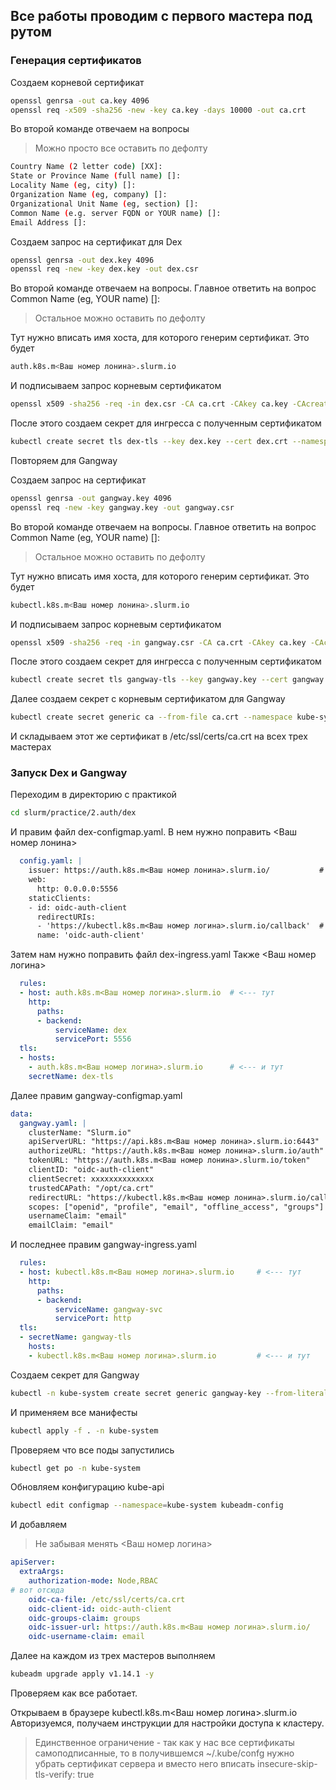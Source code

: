 ## Все работы проводим с первого мастера под рутом

### Генерация сертификатов

Создаем корневой сертификат

```bash
openssl genrsa -out ca.key 4096
openssl req -x509 -sha256 -new -key ca.key -days 10000 -out ca.crt
```

Во второй команде отвечаем на вопросы
> Можно просто все оставить по дефолту

```bash
Country Name (2 letter code) [XX]:
State or Province Name (full name) []:
Locality Name (eg, city) []:
Organization Name (eg, company) []:
Organizational Unit Name (eg, section) []:
Common Name (e.g. server FQDN or YOUR name) []:
Email Address []:
```

Создаем запрос на сертификат для Dex

```bash
openssl genrsa -out dex.key 4096
openssl req -new -key dex.key -out dex.csr
```

Во второй команде отвечаем на вопросы.
Главное ответить на вопрос Common Name (eg, YOUR name) []:

> Остальное можно оставить по дефолту

Тут нужно вписать имя хоста, для которого генерим сертификат.
Это будет

```bash
auth.k8s.m<Ваш номер лонина>.slurm.io
```

И подписываем запрос корневым сертификатом
```bash
openssl x509 -sha256 -req -in dex.csr -CA ca.crt -CAkey ca.key -CAcreateserial -out dex.crt -days 5000
```

После этого создаем секрет для ингресса с полученным сертификатом

```bash
kubectl create secret tls dex-tls --key dex.key --cert dex.crt --namespace kube-system
```

Повторяем для Gangway

Создаем запрос на сертификат

```bash
openssl genrsa -out gangway.key 4096
openssl req -new -key gangway.key -out gangway.csr
```

Во второй команде отвечаем на вопросы.
Главное ответить на вопрос Common Name (eg, YOUR name) []:

> Остальное можно оставить по дефолту

Тут нужно вписать имя хоста, для которого генерим сертификат.
Это будет

```bash
kubectl.k8s.m<Ваш номер лонина>.slurm.io
```

И подписываем запрос корневым сертификатом
```bash
openssl x509 -sha256 -req -in gangway.csr -CA ca.crt -CAkey ca.key -CAcreateserial -out gangway.crt -days 5000
```

После этого создаем секрет для ингресса с полученным сертификатом

```bash
kubectl create secret tls gangway-tls --key gangway.key --cert gangway.crt --namespace kube-system
```

Далее создаем секрет с корневым сертификатом для Gangway
```bash
kubectl create secret generic ca --from-file ca.crt --namespace kube-system
```

И складываем этот же сертификат в /etc/ssl/certs/ca.crt на всех трех мастерах


### Запуск Dex и Gangway

Переходим в директорию с практикой

```bash
cd slurm/practice/2.auth/dex
```

И правим файл dex-configmap.yaml.
В нем нужно поправить <Ваш номер лонина>

```yaml
  config.yaml: |
    issuer: https://auth.k8s.m<Ваш номер лонина>.slurm.io/           # <--- тут
    web:
      http: 0.0.0.0:5556
    staticClients:
    - id: oidc-auth-client
      redirectURIs:
      - 'https://kubectl.k8s.m<Ваш номер логина>.slurm.io/callback'  # <--- и тут
      name: 'oidc-auth-client'
```

Затем нам нужно поправить файл dex-ingress.yaml
Также <Ваш номер логина>

```yaml
  rules:
  - host: auth.k8s.m<Ваш номер логина>.slurm.io  # <--- тут
    http:
      paths:
      - backend:
          serviceName: dex
          servicePort: 5556
  tls:
  - hosts:
    - auth.k8s.m<Ваш номер логина>.slurm.io      # <--- и тут
    secretName: dex-tls
```

Далее правим gangway-configmap.yaml

```yaml
data:
  gangway.yaml: |
    clusterName: "Slurm.io"
    apiServerURL: "https://api.k8s.m<Ваш номер лонина>.slurm.io:6443"                   # <--- тут
    authorizeURL: "https://auth.k8s.m<Ваш номер лонина>.slurm.io/auth"         # <--- тут
    tokenURL: "https://auth.k8s.m<Ваш номер лонина>.slurm.io/token"            # <--- тут
    clientID: "oidc-auth-client"
    clientSecret: xxxxxxxxxxxxxx
    trustedCAPath: "/opt/ca.crt"
    redirectURL: "https://kubectl.k8s.m<Ваш номер лонина>.slurm.io/callback"   # <--- и тут
    scopes: ["openid", "profile", "email", "offline_access", "groups"]
    usernameClaim: "email"
    emailClaim: "email"
```

И последнее правим gangway-ingress.yaml

```yaml
  rules:
  - host: kubectl.k8s.m<Ваш номер логина>.slurm.io     # <--- тут
    http:
      paths:
      - backend:
          serviceName: gangway-svc
          servicePort: http
  tls:
  - secretName: gangway-tls
    hosts:
    - kubectl.k8s.m<Ваш номер логина>.slurm.io         # <--- и тут
```

Создаем секрет для Gangway

```bash
kubectl -n kube-system create secret generic gangway-key --from-literal=sesssionkey=$(openssl rand -base64 32)
```

И применяем все манифесты

```bash
kubectl apply -f . -n kube-system
```

Проверяем что все поды запустились

```bash
kubectl get po -n kube-system
```

Обновляем конфигурацию kube-api

```bash
kubectl edit configmap --namespace=kube-system kubeadm-config
```

И добавляем
> Не забывая менять <Ваш номер логина>

```yaml
apiServer:
  extraArgs:
    authorization-mode: Node,RBAC
# вот отсюда
    oidc-ca-file: /etc/ssl/certs/ca.crt
    oidc-client-id: oidc-auth-client
    oidc-groups-claim: groups
    oidc-issuer-url: https://auth.k8s.m<Ваш номер логина>.slurm.io/
    oidc-username-claim: email
```

Далее на каждом из трех мастеров выполняем

```bash
kubeadm upgrade apply v1.14.1 -y
```

Проверяем как все работает.

Открываем в браузере kubectl.k8s.m<Ваш номер логина>.slurm.io
Авторизуемся, получаем инструкции для настройки доступа к кластеру.

> Единственное ограничение - так как у нас все сертификаты самоподписанные,
> то в получившемся ~/.kube/confg нужно убрать сертификат сервера и вместо него вписать 
> insecure-skip-tls-verify: true
